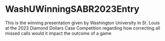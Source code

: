 # WashUWinningSABR2023Entry
This is the winning presentation given by Washington University in St. Louis at the 2023 Diamond Dollars Case Competition regarding how correcting all missed calls would it impact the outcome of a game
